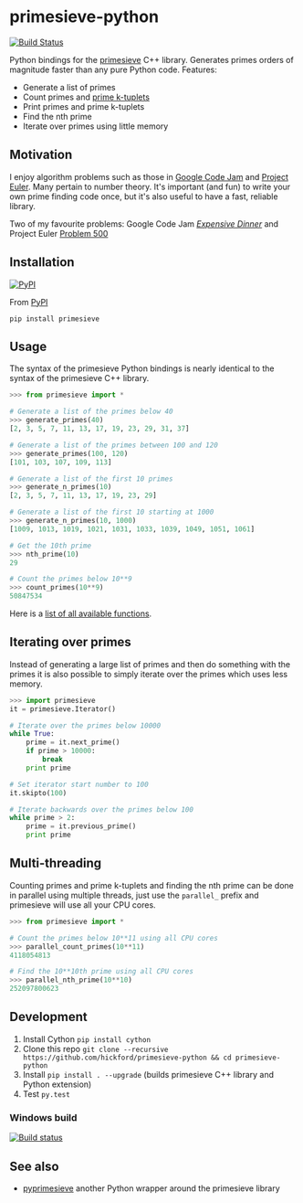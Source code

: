 primesieve-python
=================
[![Build Status](https://travis-ci.org/hickford/primesieve-python.svg?branch=master)](https://travis-ci.org/hickford/primesieve-python)

Python bindings for the [primesieve](http://primesieve.org/) C++ library. Generates primes orders of magnitude faster than any pure Python code. Features:

* Generate a list of primes
* Count primes and [prime k-tuplets](https://en.wikipedia.org/wiki/Prime_k-tuple)
* Print primes and prime k-tuplets
* Find the nth prime
* Iterate over primes using little memory

Motivation
----------

I enjoy algorithm problems such as those in [Google Code Jam](https://code.google.com/codejam) and [Project Euler](https://projecteuler.net/). Many pertain to number theory. It's important (and fun) to write your own prime finding code once, but it's also useful to have a fast, reliable library.

Two of my favourite problems: Google Code Jam [*Expensive Dinner*](https://code.google.com/codejam/contest/dashboard?c=1150486#s=p2) and Project Euler [Problem 500](https://projecteuler.net/problem=500)

Installation
------------

[![PyPI](https://img.shields.io/pypi/v/primesieve.svg)](https://pypi.python.org/pypi/primesieve)

From [PyPI](https://pypi.python.org/pypi/primesieve)

    pip install primesieve

Usage
-----

The syntax of the primesieve Python bindings is nearly identical to the
syntax of the primesieve C++ library.

```Python
>>> from primesieve import *

# Generate a list of the primes below 40
>>> generate_primes(40)
[2, 3, 5, 7, 11, 13, 17, 19, 23, 29, 31, 37]

# Generate a list of the primes between 100 and 120
>>> generate_primes(100, 120)
[101, 103, 107, 109, 113]

# Generate a list of the first 10 primes
>>> generate_n_primes(10)
[2, 3, 5, 7, 11, 13, 17, 19, 23, 29]

# Generate a list of the first 10 starting at 1000
>>> generate_n_primes(10, 1000)
[1009, 1013, 1019, 1021, 1031, 1033, 1039, 1049, 1051, 1061]

# Get the 10th prime
>>> nth_prime(10)
29

# Count the primes below 10**9
>>> count_primes(10**9)
50847534
```

Here is a [list of all available functions](primesieve/cpp_primesieve.pxd).

Iterating over primes
---------------------

Instead of generating a large list of primes and then do something with
the primes it is also possible to simply iterate over the primes which uses
less memory.

```Python
>>> import primesieve
it = primesieve.Iterator()

# Iterate over the primes below 10000
while True:
    prime = it.next_prime()
    if prime > 10000:
        break
    print prime

# Set iterator start number to 100
it.skipto(100)

# Iterate backwards over the primes below 100
while prime > 2:
    prime = it.previous_prime()
    print prime
```

Multi-threading
---------------

Counting primes and prime k-tuplets and finding the nth prime can be done in parallel using multiple threads, just use the ```parallel_``` prefix and primesieve will use all your CPU cores.

```Python
>>> from primesieve import *

# Count the primes below 10**11 using all CPU cores
>>> parallel_count_primes(10**11)
4118054813

# Find the 10**10th prime using all CPU cores
>>> parallel_nth_prime(10**10)
252097800623
```

Development
-----------

1. Install Cython `pip install cython`
2. Clone this repo `git clone --recursive https://github.com/hickford/primesieve-python && cd primesieve-python`
3. Install `pip install . --upgrade` (builds primesieve C++ library and Python extension)
4. Test `py.test`

### Windows build

[![Build status](https://ci.appveyor.com/api/projects/status/4chekgdj7bqx4ivt/branch/master?svg=true)](https://ci.appveyor.com/project/hickford/primesieve-python/branch/master)

See also
---

* [pyprimesieve](https://github.com/jaredks/pyprimesieve) another Python wrapper around the primesieve library
